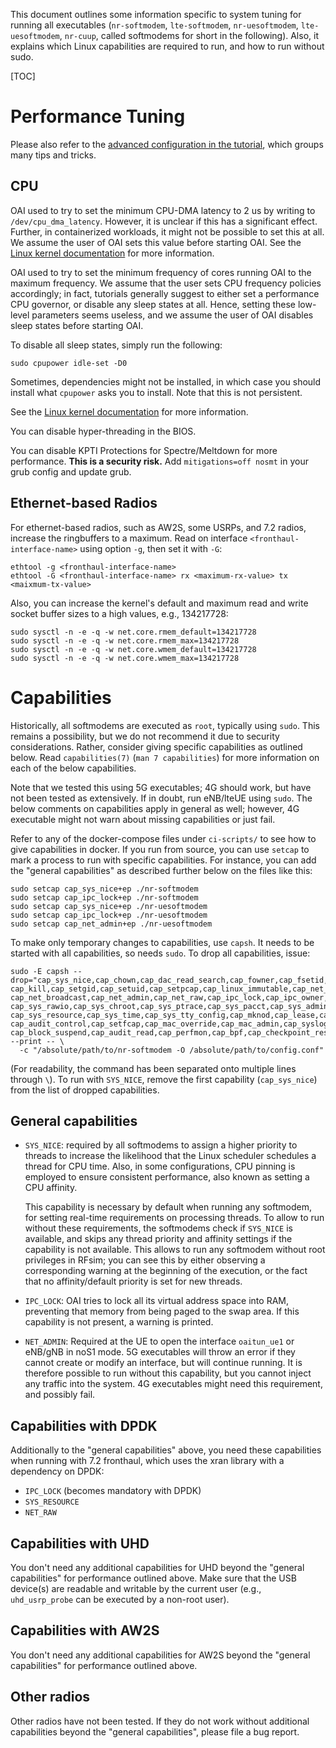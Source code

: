This document outlines some information specific to system tuning for
running all executables (`nr-softmodem`, `lte-softmodem`, `nr-uesoftmodem`,
`lte-uesoftmodem`, `nr-cuup`, called softmodems for short in the following).
Also, it explains which Linux capabilities are required to run, and how to run
without sudo.

[TOC]

# Performance Tuning

Please also refer to the [advanced configuration in the
tutorial](NR_SA_Tutorial_COTS_UE.md#6-advanced-configurations-optional), which
groups many tips and tricks.

## CPU

OAI used to try to set the minimum CPU-DMA latency to 2 us by writing to
`/dev/cpu_dma_latency`. However, it is unclear if this has a significant
effect. Further, in containerized workloads, it might not be possible to set
this at all. We assume the user of OAI sets this value before starting OAI.
See the [Linux kernel
documentation](https://www.kernel.org/doc/html/latest/admin-guide/pm/cpuidle.html)
for more information.

OAI used to try to set the minimum frequency of cores running OAI to the
maximum frequency. We assume that the user sets CPU frequency policies
accordingly; in fact, tutorials generally suggest to either set a performance
CPU governor, or disable any sleep states at all. Hence, setting these
low-level parameters seems useless, and we assume the user of OAI disables
sleep states before starting OAI.

To disable all sleep states, simply run the following:
```
sudo cpupower idle-set -D0
```
Sometimes, dependencies might not be installed, in which case you should
install what `cpupower` asks you to install. Note that this is not persistent.

See the [Linux kernel
documentation](https://www.kernel.org/doc/html/latest/admin-guide/pm/cpufreq.html)
for more information.

You can disable hyper-threading in the BIOS.

You can disable KPTI Protections for Spectre/Meltdown for more performance.
**This is a security risk.** Add `mitigations=off nosmt` in your grub config and
update grub.

## Ethernet-based Radios

For ethernet-based radios, such as AW2S, some USRPs, and 7.2 radios, increase
the ringbuffers to a maximum. Read on interface `<fronthaul-interface-name>`
using option `-g`, then set it with `-G`:

```
ethtool -g <fronthaul-interface-name>
ethtool -G <fronthaul-interface-name> rx <maximum-rx-value> tx <maixmum-tx-value>
```

Also, you can increase the kernel's default and maximum read and write socket
buffer sizes to a high values, e.g., 134217728:

```
sudo sysctl -n -e -q -w net.core.rmem_default=134217728
sudo sysctl -n -e -q -w net.core.rmem_max=134217728
sudo sysctl -n -e -q -w net.core.wmem_default=134217728
sudo sysctl -n -e -q -w net.core.wmem_max=134217728
```

# Capabilities

Historically, all softmodems are executed as `root`, typically using `sudo`.
This remains a possibility, but we do not recommend it due to security
considerations. Rather, consider giving specific capabilities as outlined
below. Read `capabilities(7)` (`man 7 capabilities`) for more information on
each of the below capabilities.

Note that we tested this using 5G executables; 4G should work, but have not
been tested as extensively. If in doubt, run eNB/lteUE using `sudo`. The below
comments on capabilities apply in general as well; however, 4G executable might
not warn about missing capabilities or just fail.

Refer to any of the docker-compose files under `ci-scripts/` to see how to give
capabilities in docker. If you run from source, you can use `setcap` to mark a
process to run with specific capabilities. For instance, you can add the "general
capabilities" as described further below on the files like this:

```
sudo setcap cap_sys_nice+ep ./nr-softmodem
sudo setcap cap_ipc_lock+ep ./nr-softmodem
sudo setcap cap_sys_nice+ep ./nr-uesoftmodem
sudo setcap cap_ipc_lock+ep ./nr-uesoftmodem
sudo setcap cap_net_admin+ep ./nr-uesoftmodem
```

To make only temporary changes to capabilities, use `capsh`. It needs to be
started with all capabilities, so needs `sudo`. To drop all capabilities,
issue:
```
sudo -E capsh --drop="cap_sys_nice,cap_chown,cap_dac_read_search,cap_fowner,cap_fsetid,\
cap_kill,cap_setgid,cap_setuid,cap_setpcap,cap_linux_immutable,cap_net_bind_service,\
cap_net_broadcast,cap_net_admin,cap_net_raw,cap_ipc_lock,cap_ipc_owner,cap_sys_module,\
cap_sys_rawio,cap_sys_chroot,cap_sys_ptrace,cap_sys_pacct,cap_sys_admin,cap_sys_boot,\
cap_sys_resource,cap_sys_time,cap_sys_tty_config,cap_mknod,cap_lease,cap_audit_write,\
cap_audit_control,cap_setfcap,cap_mac_override,cap_mac_admin,cap_syslog,cap_wake_alarm,\
cap_block_suspend,cap_audit_read,cap_perfmon,cap_bpf,cap_checkpoint_restore" --print -- \
  -c "/absolute/path/to/nr-softmodem -O /absolute/path/to/config.conf"
```

(For readability, the command has been separated onto multiple lines through
`\`). To run with `SYS_NICE`, remove the first capability (`cap_sys_nice`)
from the list of dropped capabilities.

## General capabilities

- `SYS_NICE`: required by all softmodems to assign a higher priority to
  threads to increase the likelihood that the Linux scheduler schedules a
  thread for CPU time. Also, in some configurations, CPU pinning is employed to
  ensure consistent performance, also known as setting a CPU affinity.

  This capability is necessary by default when running any softmodem, for
  setting real-time requirements on processing threads. To allow to run without
  these requirements, the softmodems check if `SYS_NICE` is available, and
  skips any thread priority and affinity settings if the capability is not
  available. This allows to run any softmodem without root privileges in RFsim;
  you can see this by either observing a corresponding warning at the beginning
  of the execution, or the fact that no affinity/default priority is set for
  new threads.

- `IPC_LOCK`: OAI tries to lock all its virtual address space into RAM,
  preventing that memory from being paged to the swap area. If this capability
  is not present, a warning is printed.

- `NET_ADMIN`: Required at the UE to open the interface `oaitun_ue1` or eNB/gNB
  in noS1 mode. 5G executables will throw an error if they cannot create or
  modify an interface, but will continue running. It is therefore possible to
  run without this capability, but you cannot inject any traffic into the
  system. 4G executables might need this requirement, and possibly fail.

## Capabilities with DPDK

Additionally to the "general capabilities" above, you need these capabilities
when running with 7.2 fronthaul, which uses the xran library with a dependency
on DPDK:

- `IPC_LOCK` (becomes mandatory with DPDK)
- `SYS_RESOURCE`
- `NET_RAW`

## Capabilities with UHD

You don't need any additional capabilities for UHD beyond the "general
capabilities" for performance outlined above. Make sure that the USB device(s)
are readable and writable by the current user (e.g., `uhd_usrp_probe` can be
executed by a non-root user).

## Capabilities with AW2S

You don't need any additional capabilities for AW2S beyond the "general
capabilities" for performance outlined above.

## Other radios

Other radios have not been tested. If they do not work without additional
capabilities beyond the "general capabilities", please file a bug report.
